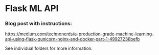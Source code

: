 # Flask ML API

### Blog post with instructions: 
https://medium.com/technonerds/a-production-grade-machine-learning-api-using-flask-gunicorn-nginx-and-docker-part-1-49927238befb

See individual folders for more information.
